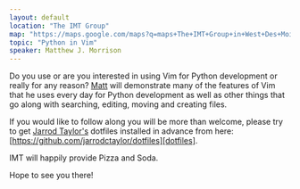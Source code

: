 ```yaml
---
layout: default
location: "The IMT Group"
map: "https://maps.google.com/maps?q=maps+The+IMT+Group+in+West+Des+Moines&ll=41.605688,-93.764105&spn=0.040304,0.077162&fb=1&gl=us&hq=The+IMT+Group&hnear=0x87ec1f8a5b821e1f:0x538996c0d30a8397,West+Des+Moines,+IA&cid=0,0,13550887644760330978&t=m&z=14&iwloc=A"
topic: "Python in Vim"
speaker: Matthew J. Morrison
---
```


Do you use or are you interested in using Vim for Python development or really for any reason? [Matt][matt] will demonstrate many of the features of Vim that he uses every day for Python development as well as other things that go along with searching, editing, moving and creating files.

If you would like to follow along you will be more than welcome, please try to get [Jarrod Taylor's][jarrod] dotfiles installed in advance from here: [https://github.com/jarrodctaylor/dotfiles][dotfiles].

IMT will happily provide Pizza and Soda.

Hope to see you there!

[dotfiles]: https://github.com/jarrodctaylor/dotfiles
[jarrod]: https://twitter.com/jarrodctaylor
[matt]: https://twitter.com/mattjmorrison
